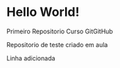 # Hello World!
 Primeiro Repositorio Curso GitGitHub

 Repositorio de teste criado em aula
 
 Linha adicionada
